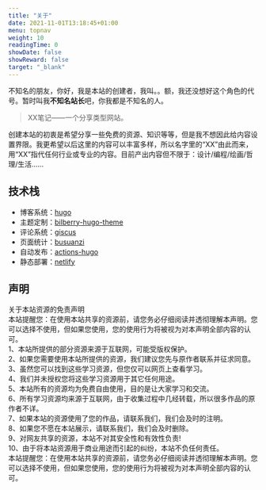 ```yaml
---
title: "关于"
date: 2021-11-01T13:18:45+01:00
menu: topnav
weight: 10
readingTime: 0
showDate: false
showReward: false
target: "_blank"
---
```


不知名的朋友，你好，我是本站的创建者，我叫。。额，我还没想好这个角色的代号。暂时叫我**不知名站长**吧，你我都是不知名的人。

> XX笔记——一个分享类型网站。

创建本站的初衷是希望分享一些免费的资源、知识等等，但是我不想因此给内容设置界限。我更希望以后这里的内容可以丰富多样，所以名字里的“XX”由此而来，用“XX”指代任何行业或专业的内容。目前产出内容但不限于：设计/编程/绘画/哲理/生活......

## 技术栈
- 博客系统：[hugo](https://gohugo.io)
- 主题定制：[bilberry-hugo-theme](https://github.com/Lednerb/bilberry-hugo-theme)
- 评论系统：[giscus](https://giscus.app)
- 页面统计：[busuanzi](https://busuanzi.ibruce.info/)
- 自动发布：[actions-hugo](https://github.com/peaceiris/actions-hugo)
- 静态部署：[netlify](https://www.netlify.com/)


## 声明

关于本站资源的免责声明<br>
本站提醒您：在使用本站共享的资源前，请您务必仔细阅读并透彻理解本声明。您可以选择不使用，但如果您使用，您的使用行为将被视为对本声明全部内容的认可。<br>
1、本站所提供的部分资源来源于互联网，可能受版权保护。<br>
2、如果您需要使用本站所提供的资源，我们建议您先与原作者联系并征求同意。<br>
3、虽然您可以找到这些学习资源，但您仅可以网页上查看学习。<br>
4、我们并未授权您将这些学习资源用于其它任何用途。<br>
5、本站所有的资源均为免费自由使用，目的是让大家学习和交流。<br>
6、所有学习资源均来源于互联网，由于收集过程中几经转载，所以很多作品的原作者不详。<br>
7、如果本站的资源使用了您的作品，请联系我们，我们会及时的注明。<br>
8、如果您不愿在本站展示，请联系我们，我们会及时删除。<br>
9、对网友共享的资源，本站不对其安全性和有效性负责!<br>
10、由于将本站资源用于商业用途而引起的纠纷，本站不负任何责任。<br>
本站提醒您：在使用本站共享的资源前，请您务必仔细阅读并透彻理解本声明。您可以选择不使用，但如果您使用，您的使用行为将被视为对本声明全部内容的认可。